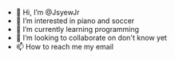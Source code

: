 - 👋 Hi, I’m @JsyewJr
- 👀 I’m interested in piano and soccer
- 🌱 I’m currently learning programming
- 💞️ I’m looking to collaborate on don't know yet
- 📫 How to reach me my email

<!---
JsyewJr/JsyewJr is a ✨ special ✨ repository because its `README.md` (this file) appears on your GitHub profile.
You can click the Preview link to take a look at your changes.
--->
